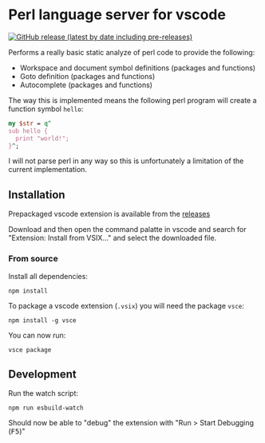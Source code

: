 # Perl language server for vscode

[![GitHub release (latest by date including pre-releases)](https://img.shields.io/github/v/release/weedz/vscode-perl-language-server?include_prereleases&style=for-the-badge)](https://github.com/weedz/vscode-perl-language-server/releases)

Performs a really basic static analyze of perl code to provide the following:

- Workspace and document symbol definitions (packages and functions)
- Goto definition (packages and functions)
- Autocomplete (packages and functions)

The way this is implemented means the following perl program will create a function symbol `hello`:
```perl
my $str = q^
sub hello {
  print "world!";
}^;
```
I will not parse perl in any way so this is unfortunately a limitation of the current implementation.

## Installation

Prepackaged vscode extension is available from the [releases](https://github.com/weedz/vscode-perl-language-server/releases)

Download and then open the command palatte in vscode and search for "Extension: Install from VSIX..." and select the downloaded file.

### From source

Install all dependencies:
```console
npm install
```

To package a vscode extension (`.vsix`) you will need the package `vsce`:
```console
npm install -g vsce
```

You can now run:
```console
vsce package
```


## Development

Run the watch script:
```console
npm run esbuild-watch
```

Should now be able to "debug" the extension with "Run > Start Debugging (<kbd>F5</kbd>)"
